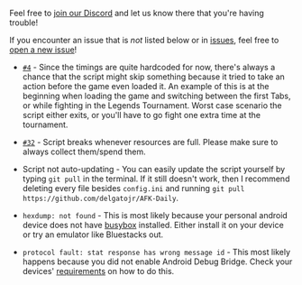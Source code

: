 Feel free to [join our Discord](https://discord.com/invite/Fq2cfqjp8D) and let us know there that you're having trouble!

If you encounter an issue that is *not* listed below or in [issues](https://github.com/delgatojr/AFK-Daily/issues), feel free to [open a new issue](https://github.com/delgatojr/afk-daily/issues/new)!

- [`#4`](https://github.com/delgatojr/afk-daily/issues/4) - Since the timings are quite hardcoded for now, there's always a chance that the script might skip something because it tried to take an action before the game even loaded it. An example of this is at the beginning when loading the game and switching between the first Tabs, or while fighting in the Legends Tournament. Worst case scenario the script either exits, or you'll have to go fight one extra time at the tournament.
- [`#32`](https://github.com/delgatojr/AFK-Daily/issues/32) - Script breaks whenever resources are full. Please make sure to always collect them/spend them.
- Script not auto-updating - You can easily update the script yourself by typing `git pull` in the terminal. If it still doesn't work, then I recommend deleting every file besides `config.ini` and running `git pull https://github.com/delgatojr/AFK-Daily`.

- `hexdump: not found` - This is most likely because your personal android device does not have [busybox](https://play.google.com/store/apps/details?id=stericson.busybox) installed. Either install it on your device or try an emulator like Bluestacks out.

- `protocol fault: stat response has wrong message id` - This most likely happens because you did not enable Android Debug Bridge. Check your devices' [requirements](https://github.com/delgatojr/AFK-Daily/wiki/Supported-Devices) on how to do this.

<!-- <hr>

<div align="center">
<a href="https://github.com/delgatojr/AFK-Daily/wiki/FAQ">Previous page</a>
|
<a href="https://github.com/delgatojr/AFK-Daily/wiki/Troubleshooting">Next page</a>
</div> -->


